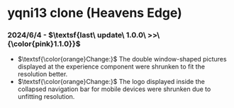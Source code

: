 # yqni13 clone (Heavens Edge)

### 2024/6/4 - $\textsf{last\ update\ 1.0.0\ >>\ {\color{pink}1.1.0}}$

- $\textsf{\color{orange}Change:}$ The double window-shaped pictures displayed at the experience component were shrunken to fit the resolution better.
- $\textsf{\color{orange}Change:}$ The logo displayed inside the collapsed navigation bar for mobile devices were shrunken due to unfitting resolution.